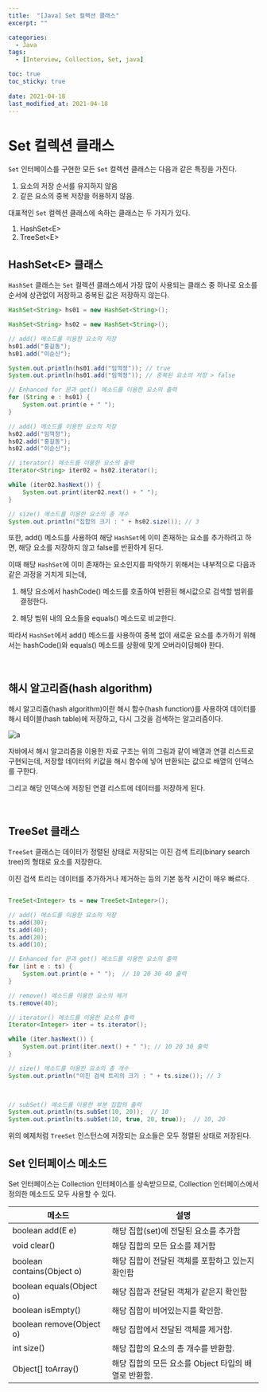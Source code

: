 ```yaml
---
title:  "[Java] Set 컬렉션 클래스"
excerpt: ""

categories:
  - Java
tags:
  - [Interview, Collection, Set, java]

toc: true
toc_sticky: true
 
date: 2021-04-18
last_modified_at: 2021-04-18
---
```


# **Set 컬렉션 클래스**

`Set` 인터페이스를 구현한 모든 `Set` 컬렉션 클래스는 다음과 같은 특징을 가진다.

1. 요소의 저장 순서를 유지하지 않음
2. 같은 요소의 중복 저장을 허용하지 않음.

대표적인 `Set` 컬렉션 클래스에 속하는 클래스는 두 가지가 있다.

1. HashSet&#60;E>
2. TreeSet&#60;E>


## HashSet&#60;E> 클래스
`HashSet` 클래스는 `Set` 컬렉션 클래스에서 가장 많이 사용되는 클래스 중 하나로
요소를 순서에 상관없이 저장하고 중복된 값은 저장하지 않는다.


```java
HashSet<String> hs01 = new HashSet<String>();

HashSet<String> hs02 = new HashSet<String>();

// add() 메소드를 이용한 요소의 저장
hs01.add("홍길동");
hs01.add("이순신");

System.out.println(hs01.add("임꺽정")); // true
System.out.println(hs01.add("임꺽정")); // 중복된 요소의 저장 > false

// Enhanced for 문과 get() 메소드를 이용한 요소의 출력
for (String e : hs01) {
    System.out.print(e + " ");
}

// add() 메소드를 이용한 요소의 저장
hs02.add("임꺽정");
hs02.add("홍길동");
hs02.add("이순신");

// iterator() 메소드를 이용한 요소의 출력
Iterator<String> iter02 = hs02.iterator();

while (iter02.hasNext()) {
    System.out.print(iter02.next() + " ");
}

// size() 메소드를 이용한 요소의 총 개수
System.out.println("집합의 크기 : " + hs02.size()); // 3
```

또한, add() 메소드를 사용하여 해당 `HashSet`에 이미 존재하는 요소를 추가하려고 하면, 해당 요소를 저장하지 않고 false를 반환하게 된다.

이때 해당 `HashSet`에 이미 존재하는 요소인지를 파악하기 위해서는 내부적으로 다음과 같은 과정을 거치게 되는데,

1. 해당 요소에서 hashCode() 메소드를 호출하여 반환된 해시값으로 검색할 범위를 결정한다.

2. 해당 범위 내의 요소들을 equals() 메소드로 비교한다.

따라서 `HashSet`에서 add() 메소드를 사용하여 중복 없이 새로운 요소를 추가하기 위해서는 hashCode()와 equals() 메소드를 상황에 맞게 오버라이딩해야 한다.

<br>

## 해시 알고리즘(hash algorithm)

해시 알고리즘(hash algorithm)이란 해시 함수(hash function)를 사용하여 데이터를 해시 테이블(hash table)에 저장하고, 다시 그것을 검색하는 알고리즘이다.

![a](http://tcpschool.com/lectures/img_java_hash_algorithm.png)

자바에서 해시 알고리즘을 이용한 자료 구조는 위의 그림과 같이 배열과 연결 리스트로 구현되는데, 저장할 데이터의 키값을 해시 함수에 넣어 반환되는 값으로 배열의 인덱스를 구한다.

그리고 해당 인덱스에 저장된 연결 리스트에 데이터를 저장하게 된다.

<br>

## TreeSet<E> 클래스
`TreeSet` 클래스는 데이터가 정렬된 상태로 저장되는 이진 검색 트리(binary search tree)의 형태로 요소를 저장한다.

이진 검색 트리는 데이터를 추가하거나 제거하는 등의 기본 동작 시간이 매우 빠르다.

```java

TreeSet<Integer> ts = new TreeSet<Integer>();

// add() 메소드를 이용한 요소의 저장
ts.add(30);
ts.add(40);
ts.add(20);
ts.add(10);

// Enhanced for 문과 get() 메소드를 이용한 요소의 출력
for (int e : ts) {
    System.out.print(e + " ");  // 10 20 30 40 출력
}

// remove() 메소드를 이용한 요소의 제거
ts.remove(40);

// iterator() 메소드를 이용한 요소의 출력
Iterator<Integer> iter = ts.iterator();

while (iter.hasNext()) {
    System.out.print(iter.next() + " "); // 10 20 30 출력
}

// size() 메소드를 이용한 요소의 총 개수
System.out.println("이진 검색 트리의 크기 : " + ts.size()); // 3

 

// subSet() 메소드를 이용한 부분 집합의 출력
System.out.println(ts.subSet(10, 20));  // 10
System.out.println(ts.subSet(10, true, 20, true));  // 10, 20
```

위의 예제처럼 `TreeSet` 인스턴스에 저장되는 요소들은 모두 정렬된 상태로 저장된다.

## Set 인터페이스 메소드
Set 인터페이스는 Collection 인터페이스를 상속받으므로, Collection 인터페이스에서 정의한 메소드도 모두 사용할 수 있다.  



|메소드|설명|
|---|---|
|boolean add(E e)|해당 집합(set)에 전달된 요소를 추가함|
|void clear()|해당 집합의 모든 요소를 제거함|
|boolean contains(Object o)|해당 집합이 전달된 객체를 포함하고 있는지 확인함|
|boolean equals(Object o)|해당 집합과 전달된 객체가 같은지 확인함|
|boolean isEmpty()|해당 집합이 비어있는지를 확인함.|
|boolean remove(Object o)	|해당 집합에서 전달된 객체를 제거함.|
|int size()|해당 집합의 요소의 총 개수를 반환함.|
|Object[] toArray()|해당 집합의 모든 요소를 Object 타입의 배열로 반환함.|